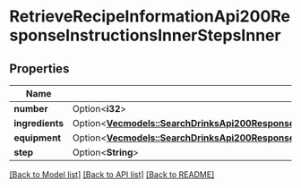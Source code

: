# RetrieveRecipeInformationApi200ResponseInstructionsInnerStepsInner

## Properties

Name | Type | Description | Notes
------------ | ------------- | ------------- | -------------
**number** | Option<**i32**> |  | [optional]
**ingredients** | Option<[**Vec<models::SearchDrinksApi200ResponseDrinksInnerInstructionsInnerStepsInnerIngredientsInner>**](searchDrinksAPI_200_response_drinks_inner_instructions_inner_steps_inner_ingredients_inner.md)> |  | [optional]
**equipment** | Option<[**Vec<models::SearchDrinksApi200ResponseDrinksInnerInstructionsInnerStepsInnerIngredientsInner>**](searchDrinksAPI_200_response_drinks_inner_instructions_inner_steps_inner_ingredients_inner.md)> |  | [optional]
**step** | Option<**String**> |  | [optional]

[[Back to Model list]](../README.md#documentation-for-models) [[Back to API list]](../README.md#documentation-for-api-endpoints) [[Back to README]](../README.md)


